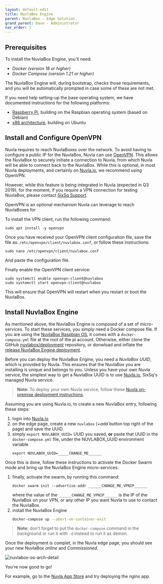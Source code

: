 ```yaml
---
layout: default-edit
title: NuvlaBox Engine
parent: NuvlaBox - Edge Solution
grand_parent: Dave - Administrator
nav_order: 1
---
```


## Prerequisites 

To install the NuvlaBox Engine, you'll need:
 - *Docker (version 18 or higher)*
 - *Docker Compose (version 1.21 or higher)*
 
The NuvlaBox Engine will, during bootstrap, checks those requirements, and you will be automatically prompted in case some of these are not met.

If you need help setting-up the base operating system, we have documented instructions for the following platforms:

 * [Raspberry Pi](/docs/dave/nuvlabox/rpi), building on the Raspbian operating system (based on Debian)
 * [x86 architecture](/docs/dave/nuvlabox/x86), building on Ubuntu

## Install and Configure OpenVPN

Nuvla requires to reach NuvlaBoxes over the network. To avoid having to configure a public IP for the NuvlaBox, Nuvla can use [OpenVPN](https://openvpn.net). This allows the NuvlaBox to securely initiate a connection to Nuvla, from which Nuvla will be able to connect back to the NuvlaBox.  While this is optional, in most Nuvla deployments, and certainly on [Nuvla.io](https://nuvla.io), we recommend using OpenVPN.

However, while this feature is being integrated in Nuvla (expected in Q3 2019), for the moment, if you require a VPN connection for testing NuvlaBox, please contact [SixSq Support](mailto:support@sixsq.com).

OpenVPN is an optional mechanism Nuvla can leverage to reach NuvlaBoxes for 

To install the VPN client, run the following command:

```
sudo apt install -y openvpn
```

Once you have received your OpenVPN client configuration file, save the file as: `/etc/openvpn/client/nuvlabox.conf`, or follow these instructions:

```
sudo nano /etc/openvpn/client/nuvlabox.conf
```

And paste the configuration file.

Finally enable the OpenVPN client service:

```
sudo systemctl enable openvpn-client@nuvlabox
sudo systemctl start openvpn-client@nuvlabox
``` 
This will ensure that OpenVPN will restart when you restart or boot the NuvlaBox. 

## Install NuvlaBox Engine

As mentioned above, the NuvlaBox Engine is composed of a set of micro-services. To start these services, you simply need a Docker compose file. If you are using the [NuvlaBox Raspbian OS](/docs/dave/nuvlabox/rpi), it comes with a `docker-compose.yml` file at the root of the pi account. Otherwise, either clone the GitHub [nuvlabox/deployment](https://github.com/nuvlabox/deployment) repository, or donwload and inflate the [release NuvlaBox Engine deployment](https://github.com/nuvlabox/deployment/releases).

Before you can deploy the NuvlaBox Engine, you need a *NuvlaBox UUID*, which is provided by Nuvla. This ensures that the NuvlaBox you are installing is unique and belongs to you. Unless you have your own Nuvla service, the simplest way to get a NuvlaBox UUID is to use [Nuvla.io](https://nuvla.io), SixSq's managed Nuvla service.  

> **Note:** To deploy your own Nuvla service, follow these [Nuvla on-premise deployment instructions](/docs/dave).

Assuming you are using Nuvla.io, to create a new NuvlaBox entry, following these steps:

 1. login into [Nuvla.io](https://nuvla.io)
 2. on the edge page, create a new `nuvlabox` (*+add* button top right of the page) and save the UUID.
 3. simply `export NUVLABOX_UUID=` UUID you saved, **or** paste that UUID in the `docker-compose.yml` file, under the NUVLABOX_UUID environment variable
    ```
    export NUVLABOX_UUID=_____CHANGE_ME______
    ```
Once this is done, follow these instructions to activate the Docker Swarm mode and bring up the NuvlaBox Engine micro-services: 
    
 1. finally, activate the swarm, by running this command:
    ```
    docker swarm init --advertise-addr ______CHANGE_ME_VPNIP______
    ```
    where the value of the `______CHANGE_ME_VPNIP______` is the IP of the NuvlaBox on your VPN, or any other IP you want Nuvla to use to contact the NuvlaBox.
 2. install the NuvlaBox Engine
    ```bash
    docker-compose up --abort-on-container-exit
    ```

> **Note:** don't forget to put the `docker-compose` command in the background or run it with `-d` instead to run it as demon. 

Once the deployment is complet, in the Nuvla edge page, you should see your new NuvlaBox *online* and *Commissioned*.

![nuvlabox-os-arch-detail](/docs/assets/nuvlabox-commissioned.png)

You're now good to go!

For example, go to the [Nuvla App Store](https://nuvla.io/ui/apps) and try deploying the *nginx* app.

<!--
>> add to docker group

docker swarm init --advertise-addr 192.168.3.3

export HOST='raspberrypi-demo-local'
export HOSTNAME="${HOST}"
export HOST_ADDRESSES='192.168.3.3'

export NUVLA_ENDPOINT=192.168.3.1
export NUVLABOX_UUID=_____CHANGE_ME______

sudo apt install git
git clone https://github.com/nuvlabox/deployment.git
cd deployment

docker stack deploy -c docker-compose.onpremise.yml nuvlabox










>>>>>>

docker swarm init --advertise-addr 192.168.3.3

export HOST='raspberrypi-demo-local'
export HOSTNAME="${HOST}"
export HOST_ADDRESSES='192.168.3.3'

export NUVLA_ENDPOINT=192.168.3.1
export NUVLABOX_UUID=7b717a6a-e26d-4e64-86e2-40adef93cce8
docker stack deploy -c docker-compose.onpremise.yml nuvlabox



docker swarm init --advertise-addr 10.0.128.98

export HOST='raspberrypi-demo-remote'
export HOSTNAME="${HOST}"
export HOST_ADDRESSES='10.0.128.98'

export NUVLA_ENDPOINT=nuvla.io
export NUVLABOX_UUID=fc1190b8-1db1-4bd0-99dd-d0c51ca96bb9

docker stack deploy -c docker-compose.onpremise.yml nuvlabox




docker swarm init --advertise-addr 10.0.128.99

export HOST='nuvlabox-alfred-werner-demo-remote'
export HOSTNAME="${HOST}"
export HOST_ADDRESSES='10.0.128.99'

export NUVLA_ENDPOINT=nuvla.io
export NUVLABOX_UUID=f8a62930-f287-4946-9e22-e4297a7b81cf

docker stack deploy -c docker-compose.onpremise.yml nuvlabox



>>>>


Set static ip:

in /etc/dhcpcd.conf

# LAN (RJ45)
profile static_eth0
static ip_address=192.168.3.3/24
#static routers=192.168.3.1
#static domain_name_servers=192.168.3.1 8.8.8.8 8.8.4.4

interface eth0
fallback static_eth0


# WLAN (WiFi)
profile static_wlan0
static ip_address=192.168.2.3/24
static routers=192.168.2.1
static domain_name_servers=192.168.2.1 8.8.8.8 8.8.4.4

interface wlan0
fallback static_wlan0

-->
